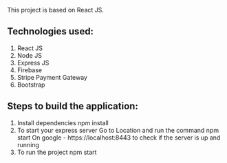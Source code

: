 This project is based on React JS.

## Technologies used:
1) React JS
2) Node JS
3) Express JS
4) Firebase
5) Stripe Payment Gateway
6) Bootstrap

## Steps to build the application:

1) Install dependencies
    npm install
2) To start your express server
   Go to Location and run the command
   npm start
   On google - https://localhost:8443 to check if the server is up and running
3) To run the project
    npm start











